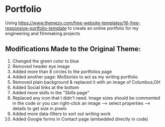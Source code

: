 # Portfolio
Using https://www.themezy.com/free-website-templates/16-free-responsive-portfolio-template to create an online portfolio for my engineering and filmmaking projects
## Modifications Made to the Original Theme:
1. Changed the green color to blue
2. Removed header eye image
3. Added more than 8 circles to the portfolios page
4. Added another page: MoStories to act as my writing portfolio
5. Removed plain background & replaced it with an image of Columbus,OH
6. Added Social links at the bottom
7. Added more skills in the "Skills page"
8. Replaced any icon that I didn't need. Image sizes should be commented in the code or you can right-click an image --> select properties --> details to get size in pixels
9. Added more data-filters to sort out writing work
10. Added Google forms in Contact page (embedded directly in code)
